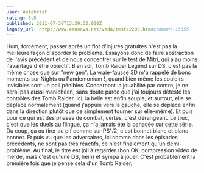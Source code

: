 ```yaml
---
user: Antekrist
rating: 3.5
published: 2011-07-30T13:39:33.000Z
legacy_url: http://www.emunova.net/veda/test/2205.htm#comment-15355
---
```

Hum, forcément, passer après un flot d'injures gratuites n'est pas la meilleure façon d'aborder le problème. Essayons donc de faire abstraction de l'avis précédent et de nous concentrer sur le test de Mitri, qui a au moins l'avantage d'être objectif.
Bien sûr, Tomb Raider Legend sur DS, c'est pas la même chose que sur "new gen". La vraie-fausse 3D m'a rappelé de bons moments sur Nights ou Pandemonium !, quand bien même les couloirs invisibles sont un poil pénibles.
Concernant la jouabilité par contre, je ne serai pas aussi manichéen, sans doute parce que j'ai toujours détesté les contrôles des Tomb Raider. Ici, la belle est enfin souple, et surtout, elle se déplace normalement (quand j'appuie vers la gauche, elle se déplace enfin dans la direction plutôt que de simplement tourner sur elle-même).
Et puis pour ce qui est des phases de combat, certes, c'est dérangeant. Le truc, c'est que les duels au flingue, ça n'a jamais été la panacée sur cette série. Du coup, ça ou tirer au pif comme sur PS1/2, c'est bonnet blanc et blanc bonnet. Et puis vu que les adversaires, ici comme dans les épisodes précédents, ne sont pas très réactifs, ce n'est finalement qu'un demi-problème.
Au final, le titre est joli à regarder (bon OK, compression vidéo de merde, mais c'est qu'une DS, hein) et sympa à jouer. C'est probablement la première fois que je pense cela d'un Tomb Raider.